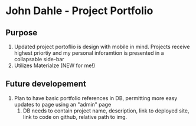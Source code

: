 # John Dahle - Project Portfolio

## Purpose
1. Updated project portoflio is design with mobile in mind.  Projects receive highest priortiy and my personal inforamtion is presented in a collapsable side-bar
2. Utilizes Materialze (NEW for me!)


## Future developement
1. Plan to have basic portfolio references in DB, permitting more easy updates to page using an "admin" page
    1. DB needs to contain project name, description, link to deployed site, link to code on github, relative path to img.
